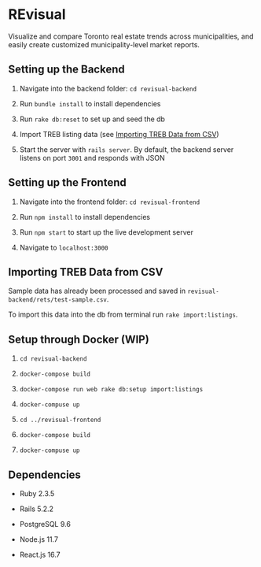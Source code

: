 # REvisual

Visualize and compare Toronto real estate trends across municipalities, and easily create customized municipality-level market reports.

## Setting up the Backend

1. Navigate into the backend folder: `cd revisual-backend`

2. Run `bundle install` to install dependencies

3. Run `rake db:reset` to set up and seed the db

4. Import TREB listing data (see [Importing TREB Data from CSV](#importing-treb-data-from-csv))

5. Start the server with `rails server`. By default, the backend server listens on port `3001` and responds with JSON

## Setting up the Frontend

1. Navigate into the frontend folder: `cd revisual-frontend`

2. Run `npm install` to install dependencies

3. Run `npm start` to start up the live development server

4. Navigate to `localhost:3000`

## Importing TREB Data from CSV

Sample data has already been processed and saved in `revisual-backend/rets/test-sample.csv`.

To import this data into the db from terminal run `rake import:listings`.

## Setup through Docker (WIP)

1. `cd revisual-backend`

2. `docker-compose build`

3. `docker-compose run web rake db:setup import:listings`

4. `docker-compuse up`

5. `cd ../revisual-frontend`

6. `docker-compose build`

7. `docker-compuse up`


## Dependencies

- Ruby 2.3.5

- Rails 5.2.2

- PostgreSQL 9.6

- Node.js 11.7

- React.js 16.7
